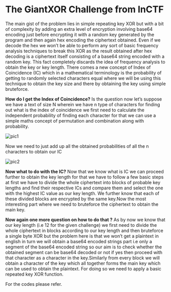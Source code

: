 # The GiantXOR Challenge from InCTF

The main gist of the problem lies in simple repeating key XOR but with a bit of complexity by adding an extra level of encryption involving base64 encoding just before encrypting it with a random key generated by the program and then again hex encoding the ciphertext obtained. Even if we decode the hex we won’t be able to perform any sort of basic frequency analysis techniques to break this XOR as the result obtained after hex decoding is a ciphertext itself consisting of a base64 string encoded with a random key.
This fact completely discards the idea of frequency analysis to obtain the key or key length.
There comes a new concept of Index of Coincidence (IC) which in a mathematical terminology is the probability of getting to randomly selected characters equal where we will be using this technique to obtain the key size and there by obtaining the key using simple bruteforce.

**How do I get the Index of Coincidence?** Is the question now  let’s suppose we have a text of size N wherein we have n type of characters for finding out what is the index of coincidence we first need to calculate the independent probability of finding each character for that we can use a simple maths concept of permutation and combination along with probability.

![pic1](https://drive.google.com/open?id=1KoU6MBxaqgNCMU0kHP4HG5s0TyJY3oHW)
					
Now we need to just add up all the obtained probabilities of all the n characters to obtain our IC 

![pic2](https://drive.google.com/open?id=1wyJMZSfQg7I_gEq6ympkyakFnc8TAl52)
			 	

**Now what to do with the IC?** Now that we know what is IC we can proceed further to obtain the key length for that we have  to follow a few basic steps at first we have to divide the whole ciphertext into blocks of probable key lengths and find their respective ICs and compare them and select the one with the highest IC value as our key length. We further know that each of these divided blocks are encrypted by the same key.Now the most interesting part where we need to bruteforce the ciphertext to obtain the main key.   

**Now again one more question on how to do that ?** As by now we know that our key length (i.e 12 for the given challenge) we first need to divide the whole ciphertext in blocks according to our key length and then bruteforce a single byte XOR but the problem here is that we won’t get a plaintext in english in turn we will obtain a base64 encoded strings part i.e only a segment of the base64 encoded string  so our aim is to check whether the obtained segment can be base64 decoded or not if yes then proceed with that character as a character in the key.Similarly from every block we will obtain a character of the key which all together forms the main key which can be used to obtain the plaintext. For doing so we need to apply a basic repeated key XOR function.

For the codes please refer.
